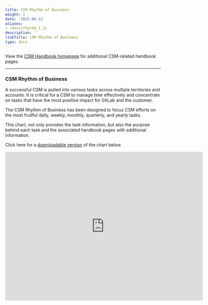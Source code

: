 ```yaml
---
title: CSM Rhythm of Business
weight: 2
date: '2025-06-12'
aliases:
- /docs/rhythm_1_1/
description: ''
linkTitle: CSM Rhythm of Business
type: docs
---
```


View the [CSM Handbook homepage](/handbook/customer-success/csm/) for additional CSM-related handbook pages.

---

### CSM Rhythm of Business

A successful CSM is pulled into various tasks across multiple territories and accounts. It is critical for a CSM to manage time effectively and concentrate on tasks that have the most positive impact for GitLab and the customer.

The CSM Rhythm of Business has been designed to focus CSM efforts on the most fruitful daily, weekly, monthly, quarterly, and yearly tasks.

This chart, not only provides the task information, but also the purpose behind each task and the associated handbook pages with additional information.

Click here for a [downloadable version](https://lucid.app/documents/view/fd53487f-143b-420f-ae66-9e73f3505ef2) of the chart below.

<iframe allowfullscreen frameborder="0" style="width:640px; height:480px" src="https://lucid.app/documents/embeddedchart/fd53487f-143b-420f-ae66-9e73f3505ef2" id="LvjclsjZrJBQ"></iframe>
